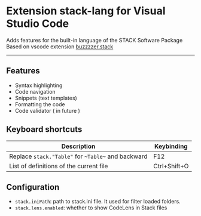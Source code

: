 # Extension stack-lang for Visual Studio Code

Adds features for the built-in language of the STACK Software Package  
Based on vscode extension  [buzzzzer.stack](https://marketplace.visualstudio.com/items?itemName=buzzzzer.stack)

---

## Features
- Syntax highlighting
- Code navigation
- Snippets (text templates)
- Formatting the code
- Code validator ( in future )


## Keyboard shortcuts
|Description|Keybinding|
|-|-|
|Replace `stack."Table"` for `~Table~` and backward| F12|
|List of definitions of the current file| Ctrl+Shift+O |


## Configuration
- `stack.iniPath`: path to stack.ini file. It used for filter loaded folders.
- `stack.lens.enabled`: whether to show CodeLens in Stack files